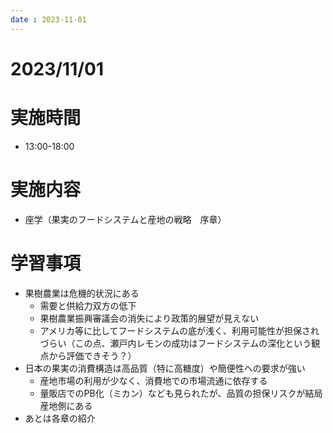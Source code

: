 ```yaml
---
date : 2023-11-01
---
```


# 2023/11/01

# 実施時間
- 13:00-18:00

# 実施内容
- 座学（果実のフードシステムと産地の戦略　序章）

# 学習事項
- 果樹農業は危機的状況にある
    - 需要と供給力双方の低下
    - 果樹農業振興審議会の消失により政策的展望が見えない
    - アメリカ等に比してフードシステムの底が浅く、利用可能性が担保されづらい（この点、瀬戸内レモンの成功はフードシステムの深化という観点から評価できそう？）
- 日本の果実の消費構造は高品質（特に高糖度）や簡便性への要求が強い
    - 産地市場の利用が少なく、消費地での市場流通に依存する
    - 量販店でのPB化（ミカン）なども見られたが、品質の担保リスクが結局産地側にある
- あとは各章の紹介